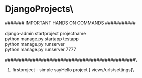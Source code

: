 # DjangoProjects\
####### IMPORTANT HANDS ON COMMANDS ###########\
\
django-admin startproject projectname\
python manage.py startapp testapp\
python manage.py runserver\
python manage.py runserver 7777\
\
###############################################\
1) firstproject - simple sayHello project [ views/urls/settings]\
